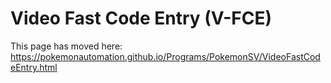 # Video Fast Code Entry (V-FCE)

This page has moved here: https://pokemonautomation.github.io/Programs/PokemonSV/VideoFastCodeEntry.html

